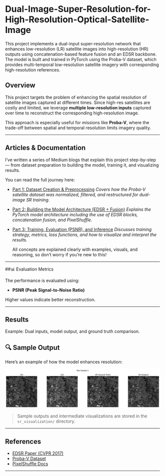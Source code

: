 # Dual-Image-Super-Resolution-for-High-Resolution-Optical-Satellite-Image
This project implements a dual-input super-resolution network that enhances low-resolution (LR) satellite images into high-resolution (HR) outputs using concatenation-based feature fusion and an EDSR backbone.
The model is built and trained in PyTorch using the Proba-V dataset, which provides multi-temporal low-resolution satellite imagery with corresponding high-resolution references.

## Overview

This project targets the problem of enhancing the spatial resolution of satellite images captured at different times. Since high-res satellites are costly and limited, we leverage **multiple low-resolution inputs** captured over time to reconstruct the corresponding high-resolution image.

This approach is especially useful for missions like **Proba-V**, where the trade-off between spatial and temporal resolution limits imagery quality.

---

## Articles & Documentation

I’ve written a series of Medium blogs that explain this project step-by-step — from dataset preparation to building the model, training it, and visualizing results.

You can read the full journey here:

*  [Part 1: Dataset Creation & Preprocessing](https://medium.com/@Phineouse/dual-image-super-resolution-for-high-resolution-optical-satellite-imagery-data-preprocessing-605fe123152e)
  *Covers how the Proba-V satellite dataset was normalized, filtered, and restructured for dual-image SR training.*

*  [Part 2: Building the Model Architecture (EDSR + Fusion)](https://medium.com/@Phineouse/dual-image-super-resolution-for-high-resolution-optical-satellite-imagery-model-building-3aa1a58993d1)
  *Explains the PyTorch model architecture including the use of EDSR blocks, concatenation fusion, and PixelShuffle.*

*  [Part 3: Training, Evaluation (PSNR), and Inference](https://medium.com/@Phineouse/dual-image-super-resolution-for-high-resolution-optical-satellite-imagery-data-loader-class-and-f256e2679114)
  *Discusses training strategy, metrics, loss functions, and how to visualize and interpret the results.*
  
   All concepts are explained clearly with examples, visuals, and reasoning, so don’t worry if you’re new to this!

---

##📊 Evaluation Metrics

The performance is evaluated using:

- **PSNR (Peak Signal-to-Noise Ratio)**

Higher values indicate better reconstruction.

---

## Results

Example: Dual inputs, model output, and ground truth comparison.
## 🔍 Sample Output

Here’s an example of how the model enhances resolution:

![Sample Output](https://github.com/ArCeUzzs/Dual-Image-Super-Resolution-for-High-Resolution-Optical-Satellite-Image/blob/main/outputSHOW.jpg)


> Sample outputs and intermediate visualizations are stored in the `sr_visualization/` directory.

---

## References

* [EDSR Paper (CVPR 2017)](https://arxiv.org/abs/1707.02921)
* [Proba-V Dataset](https://kelvins.esa.int/proba-v-super-resolution/)
* [PixelShuffle Docs](https://pytorch.org/docs/stable/generated/torch.nn.PixelShuffle.html)

---

